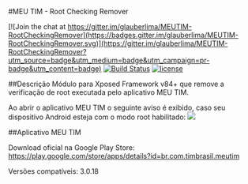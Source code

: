 #MEU TIM - Root Checking Remover

[![Join the chat at https://gitter.im/glauberlima/MEUTIM-RootCheckingRemover](https://badges.gitter.im/glauberlima/MEUTIM-RootCheckingRemover.svg)](https://gitter.im/glauberlima/MEUTIM-RootCheckingRemover?utm_source=badge&utm_medium=badge&utm_campaign=pr-badge&utm_content=badge)
[![Build Status](https://travis-ci.org/glauberlima/MEUTIM-RootCheckingRemover.svg?branch=master)](https://travis-ci.org/glauberlima/MEUTIM-RootCheckingRemover)
[![license](https://img.shields.io/github/license/mashape/apistatus.svg?maxAge=2592000)](https://github.com/glauberlima/MEUTIM-RootCheckingRemover/blob/master/LICENSE)

##Descrição
Módulo para Xposed Framework v84+ que remove a verificação de root executada pelo aplicativo MEU TIM.

Ao abrir o aplicativo MEU TIM o seguinte aviso é exibido, caso seu dispositivo Android esteja com o modo root habilitado:
![](https://raw.githubusercontent.com/glauberlima/MEUTIM-RootCheckingRemover/master/doc/meutim_root_message.png)

##Aplicativo MEU TIM

Download oficial na Google Play Store:
https://play.google.com/store/apps/details?id=br.com.timbrasil.meutim

Versões compatíveis:
3.0.18
